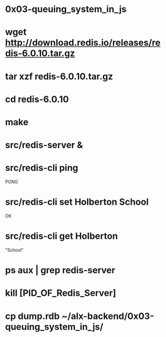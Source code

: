 # 0x03-queuing_system_in_js

# wget http://download.redis.io/releases/redis-6.0.10.tar.gz
# tar xzf redis-6.0.10.tar.gz
# cd redis-6.0.10
# make
# src/redis-server &
# src/redis-cli ping
PONG
# src/redis-cli set Holberton School
OK
# src/redis-cli get Holberton
"School"
# ps aux | grep redis-server
# kill [PID_OF_Redis_Server]

# cp dump.rdb ~/alx-backend/0x03-queuing_system_in_js/
